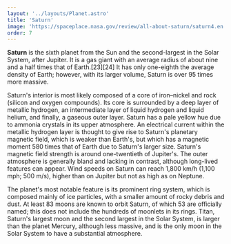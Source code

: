 ```yaml
---
layout: '../layouts/Planet.astro'
title: 'Saturn'
image: 'https://spaceplace.nasa.gov/review/all-about-saturn/saturn4.en.jpg'
order: 7
---
```

**Saturn** is the sixth planet from the Sun and the second-largest in the Solar System, after Jupiter. It is a gas giant with an average radius of about nine and a half times that of Earth.[23][24] It has only one-eighth the average density of Earth; however, with its larger volume, Saturn is over 95 times more massive.

Saturn's interior is most likely composed of a core of iron–nickel and rock (silicon and oxygen compounds). Its core is surrounded by a deep layer of metallic hydrogen, an intermediate layer of liquid hydrogen and liquid helium, and finally, a gaseous outer layer. Saturn has a pale yellow hue due to ammonia crystals in its upper atmosphere. An electrical current within the metallic hydrogen layer is thought to give rise to Saturn's planetary magnetic field, which is weaker than Earth's, but which has a magnetic moment 580 times that of Earth due to Saturn's larger size. Saturn's magnetic field strength is around one-twentieth of Jupiter's. The outer atmosphere is generally bland and lacking in contrast, although long-lived features can appear. Wind speeds on Saturn can reach 1,800 km/h (1,100 mph; 500 m/s), higher than on Jupiter but not as high as on Neptune.

The planet's most notable feature is its prominent ring system, which is composed mainly of ice particles, with a smaller amount of rocky debris and dust. At least 83 moons are known to orbit Saturn, of which 53 are officially named; this does not include the hundreds of moonlets in its rings. Titan, Saturn's largest moon and the second largest in the Solar System, is larger than the planet Mercury, although less massive, and is the only moon in the Solar System to have a substantial atmosphere.